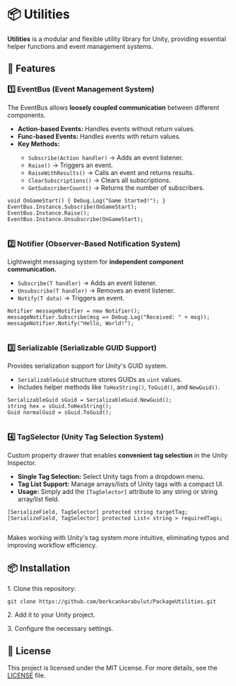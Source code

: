 <body>
  <h1>📦 Utilities</h1>
    <p><strong>Utilities</strong> is a modular and flexible utility library for Unity, providing essential helper functions and event management systems.</p>
  <h2>🚀 Features</h2>
  <h3>1️⃣ EventBus (Event Management System)</h3>
    <p>The EventBus allows <strong>loosely coupled communication</strong> between different components.</p>
    <ul>
        <li><strong>Action-based Events:</strong> Handles events without return values.</li>
        <li><strong>Func-based Events:</strong> Handles events with return values.</li>
        <li><strong>Key Methods:</strong></li>
        <ul>
            <li><code>Subscribe<T>(Action handler)</code> → Adds an event listener.</li>
            <li><code>Raise<T>()</code> → Triggers an event.</li>
            <li><code>RaiseWithResults<T, TResult>()</code> → Calls an event and returns results.</li>
            <li><code>ClearSubscriptions<T>()</code> → Clears all subscriptions.</li>
            <li><code>GetSubscriberCount<T>()</code> → Returns the number of subscribers.</li>
        </ul>
    </ul>
    <pre><code>void OnGameStart() { Debug.Log("Game Started!"); }
EventBus.Instance.Subscribe<GameStartEvent>(OnGameStart);
EventBus.Instance.Raise<GameStartEvent>();
EventBus.Instance.Unsubscribe<GameStartEvent>(OnGameStart);
    </code></pre>
  <h3>2️⃣ Notifier (Observer-Based Notification System)</h3>
    <p>Lightweight messaging system for <strong>independent component communication.</strong></p>
    <ul>
        <li><code>Subscribe(T handler)</code> → Adds an event listener.</li>
        <li><code>Unsubscribe(T handler)</code> → Removes an event listener.</li>
        <li><code>Notify(T data)</code> → Triggers an event.</li>
    </ul>
    <pre><code>Notifier<string> messageNotifier = new Notifier<string>();
messageNotifier.Subscribe(msg => Debug.Log("Received: " + msg));
messageNotifier.Notify("Hello, World!");
    </code></pre>
  <h3>3️⃣ Serializable (Serializable GUID Support)</h3>
    <p>Provides serialization support for Unity's GUID system.</p>
    <ul>
        <li><code>SerializableGuid</code> structure stores GUIDs as <code>uint</code> values.</li>
        <li>Includes helper methods like <code>ToHexString()</code>, <code>ToGuid()</code>, and <code>NewGuid()</code>.</li>
    </ul>
    <pre><code>SerializableGuid sGuid = SerializableGuid.NewGuid();
string hex = sGuid.ToHexString();
Guid normalGuid = sGuid.ToGuid();
    </code></pre>

  <h3>4️⃣ TagSelector (Unity Tag Selection System)</h3>
    <p>Custom property drawer that enables <strong>convenient tag selection</strong> in the Unity Inspector.</p>
    <ul>
        <li><strong>Single Tag Selection:</strong> Select Unity tags from a dropdown menu.</li>
        <li><strong>Tag List Support:</strong> Manage arrays/lists of Unity tags with a compact UI.</li>
        <li><strong>Usage:</strong> Simply add the <code>[TagSelector]</code> attribute to any string or string array/list field.</li>
    </ul>
    <pre><code>[SerializeField, TagSelector] protected string targetTag;
[SerializeField, TagSelector] protected List< string > requiredTags;
    </code></pre>
    <p>Makes working with Unity's tag system more intuitive, eliminating typos and improving workflow efficiency.</p>

  <h2>📦 Installation</h2>
    <p>1. Clone this repository:</p>
    <pre><code>git clone https://github.com/berkcankarabulut/PackageUtilities.git</code></pre>
    <p>2. Add it to your Unity project.</p>
    <p>3. Configure the necessary settings.</p>
  <h2>📄 License</h2>
    <p>This project is licensed under the MIT License. For more details, see the <a href="LICENSE">LICENSE</a> file.</p>
</body>
</html>
